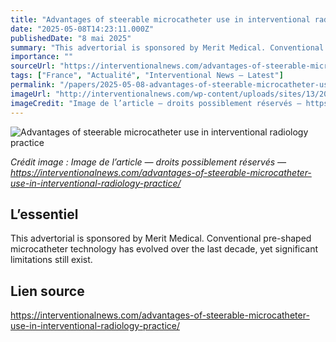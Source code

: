 ```yaml
---
title: "Advantages of steerable microcatheter use in interventional radiology practice"
date: "2025-05-08T14:23:11.000Z"
publishedDate: "8 mai 2025"
summary: "This advertorial is sponsored by Merit Medical. Conventional pre-shaped microcatheter technology has evolved over the last decade, yet significant limitations still exist."
importance: ""
sourceUrl: "https://interventionalnews.com/advantages-of-steerable-microcatheter-use-in-interventional-radiology-practice/"
tags: ["France", "Actualité", "Interventional News — Latest"]
permalink: "/papers/2025-05-08-advantages-of-steerable-microcatheter-use-in-interventional-radiology-practice"
imageUrl: "http://interventionalnews.com/wp-content/uploads/sites/13/2025/05/jason-c-hoffmann-square.jpg"
imageCredit: "Image de l’article — droits possiblement réservés — https://interventionalnews.com/advantages-of-steerable-microcatheter-use-in-interventional-radiology-practice/"
---
```


![Advantages of steerable microcatheter use in interventional radiology practice](http://interventionalnews.com/wp-content/uploads/sites/13/2025/05/jason-c-hoffmann-square.jpg)

*Crédit image : Image de l’article — droits possiblement réservés — https://interventionalnews.com/advantages-of-steerable-microcatheter-use-in-interventional-radiology-practice/*

## L’essentiel

This advertorial is sponsored by Merit Medical. Conventional pre-shaped microcatheter technology has evolved over the last decade, yet significant limitations still exist.

## Lien source

https://interventionalnews.com/advantages-of-steerable-microcatheter-use-in-interventional-radiology-practice/
